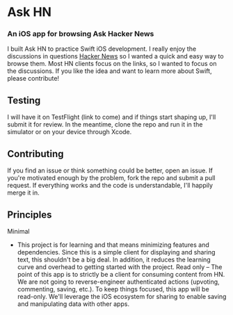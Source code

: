 # Ask HN
### An iOS app for browsing Ask Hacker News

I built Ask HN to practice Swift iOS development. 
I really enjoy the discussions in questions [Hacker News](https://news.ycombinator.com/ask) so I wanted a quick and easy way to browse them. Most HN clients focus on the links, so I wanted to focus on the discussions. If you like the idea and want to learn more about Swift, please contribute!

## Testing
I will have it on TestFlight (link to come) and if things start shaping up, I'll submit it for review. In the meantime, clone the repo and run it in the simulator or on your device through Xcode.

## Contributing
If you find an issue or think something could be better, open an issue. If you're motivated enough by the problem, fork the repo and submit a pull request. If everything works and the code is understandable, I'll happily merge it in.

## Principles
Minimal
- This project is for learning and that means minimizing features and dependencies. Since this is a simple client for displaying and sharing text, this shouldn't be a big deal. In addition, it reduces the learning curve and overhead to getting started with the project.
Read only
– The point of this app is to strictly be a client for consuming content from HN. We are not going to reverse-engineer authenticated actions (upvoting, commenting, saving, etc.). To keep things focused, this app will be read-only. We'll leverage the iOS ecosystem for sharing to enable saving and manipulating data with other apps.
